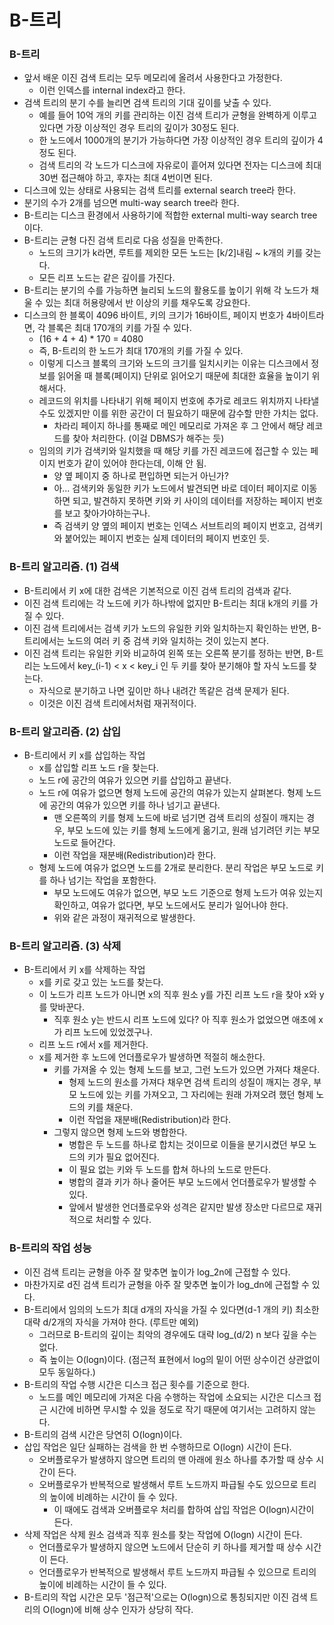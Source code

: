 # B-트리
### B-트리
- 앞서 배운 이진 검색 트리는 모두 메모리에 올려서 사용한다고 가정한다.
  - 이런 인덱스를 internal index라고 한다.
- 검색 트리의 분기 수를 늘리면 검색 트리의 기대 깊이를 낮출 수 있다.
  - 예를 들어 10억 개의 키를 관리하는 이진 검색 트리가 균형을 완벽하게 이루고 있다면 가장 이상적인 경우 트리의 깊이가 30정도 된다.
  - 한 노드에서 1000개의 분기가 가능하다면 가장 이상적인 경우 트리의 깊이가 4정도 된다.
  - 검색 트리의 각 노드가 디스크에 자유로이 흩어져 있다면 전자는 디스크에 최대 30번 접근해야 하고, 후자는 최대 4번이면 된다.
- 디스크에 있는 상태로 사용되는 검색 트리를 external search tree라 한다.
- 분기의 수가 2개를 넘으면 multi-way search tree라 한다.
- B-트리는 디스크 환경에서 사용하기에 적합한 external multi-way search tree이다.
- B-트리는 균형 다진 검색 트리로 다음 성질을 만족한다.
  - 노드의 크기가 k라면, 루트를 제외한 모든 노드는 [k/2]내림 ~ k개의 키를 갖는다.
  - 모든 리프 노드는 같은 깊이를 가진다.
- B-트리는 분기의 수를 가능하면 늘리되 노드의 활용도를 높이기 위해 각 노드가 채울 수 있는 최대 허용량에서 반 이상의 키를 채우도록 강요한다.
- 디스크의 한 블록이 4096 바이트, 키의 크기가 16바이트, 페이지 번호가 4바이트라면, 각 블록은 최대 170개의 키를 가질 수 있다.
  - (16 + 4 + 4) * 170 = 4080
  - 즉, B-트리의 한 노드가 최대 170개의 키를 가질 수 있다.
  - 이렇게 디스크 블록의 크기와 노드의 크기를 일치시키는 이유는 디스크에서 정보를 읽어올 때 블록(페이지) 단위로 읽어오기 때문에 최대한 효율을 높이기 위해서다.
  - 레코드의 위치를 나타내기 위해 페이지 번호에 추가로 레코드 위치까지 나타낼 수도 있겠지만 이를 위한 공간이 더 필요하기 때문에 감수할 만한 가치는 없다.
    - 차라리 페이지 하나를 통째로 메인 메모리로 가져온 후 그 안에서 해당 레코드를 찾아 처리한다. (이걸 DBMS가 해주는 듯)
  - 임의의 키가 검색키와 일치했을 때 해당 키를 가진 레코드에 접근할 수 있는 페이지 번호가 같이 있어야 한다는데, 이해 안 됨. 
    - 양 옆 페이지 중 하나로 편입하면 되는거 아닌가?
    - 아... 검색키와 동일한 키가 노드에서 발견되면 바로 데이터 페이지로 이동하면 되고, 발견하지 못하면 키와 키 사이의 데이터를 저장하는 페이지 번호를 보고 찾아가야하는구나.
    - 즉 검색키 양 옆의 페이지 번호는 인덱스 서브트리의 페이지 번호고, 검색키와 붙어있는 페이지 번호는 실제 데이터의 페이지 번호인 듯.

### B-트리 알고리즘. (1) 검색
- B-트리에서 키 x에 대한 검색은 기본적으로 이진 검색 트리의 검색과 같다.
- 이진 검색 트리에는 각 노드에 키가 하나밖에 없지만 B-트리는 최대 k개의 키를 가질 수 있다.
- 이진 검색 트리에서는 검색 키가 노드의 유일한 키와 일치하는지 확인하는 반면, B-트리에서는 노드의 여러 키 중 검색 키와 일치하는 것이 있는지 본다.
- 이진 검색 트리는 유일한 키와 비교하여 왼쪽 또는 오른쪽 분기를 정하는 반면, B-트리는 노드에서 key_(i-1) < x < key_i 인 두 키를 찾아 분기해야 할 자식 노드를 찾는다.
  - 자식으로 분기하고 나면 깊이만 하나 내려간 똑같은 검색 문제가 된다.
  - 이것은 이진 검색 트리에서처럼 재귀적이다.

### B-트리 알고리즘. (2) 삽입
- B-트리에서 키 x를 삽입하는 작업
  - x를 삽입할 리프 노드 r을 찾는다.
  - 노드 r에 공간의 여유가 있으면 키를 삽입하고 끝낸다.
  - 노드 r에 여유가 없으면 형제 노드에 공간의 여유가 있는지 살펴본다. 형제 노드에 공간의 여유가 있으면 키를 하나 넘기고 끝낸다.
    - 맨 오른쪽의 키를 형제 노드에 바로 넘기면 검색 트리의 성질이 깨지는 경우, 부모 노드에 있는 키를 형제 노드에게 옮기고, 원래 넘기려던 키는 부모 노드로 들어간다.
    - 이런 작업을 재분배(Redistribution)라 한다.
  - 형제 노드에 여유가 없으면 노드를 2개로 분리한다. 분리 작업은 부모 노드로 키를 하나 넘기는 작업을 포함한다.
    - 부모 노드에도 여유가 없으면, 부모 노드 기준으로 형제 노드가 여유 있는지 확인하고, 여유가 없다면, 부모 노드에서도 분리가 일어나야 한다.
    - 위와 같은 과정이 재귀적으로 발생한다.

### B-트리 알고리즘. (3) 삭제
- B-트리에서 키 x를 삭제하는 작업
  - x를 키로 갖고 있는 노드를 찾는다.
  - 이 노드가 리프 노드가 아니면 x의 직후 원소 y를 가진 리프 노드 r을 찾아 x와 y를 맞바꾼다.
    - 직후 원소 y는 반드시 리프 노드에 있다? 아 직후 원소가 없었으면 애초에 x가 리프 노드에 있었겠구나.
  - 리프 노드 r에서 x를 제거한다.
  - x를 제거한 후 노드에 언더플로우가 발생하면 적절히 해소한다.
    - 키를 가져올 수 있는 형제 노드를 보고, 그런 노드가 있으면 가져다 채운다.
      - 형제 노드의 원소를 가져다 채우면 검색 트리의 성질이 깨지는 경우, 부모 노드에 있는 키를 가져오고, 그 자리에는 원래 가져오려 했던 형제 노드의 키를 채운다.
      - 이런 작업을 재분배(Redistribution)라 한다.
    - 그렇지 않으면 형제 노드와 병합한다.
      - 병합은 두 노드를 하나로 합치는 것이므로 이들을 분기시켰던 부모 노드의 키가 필요 없어진다.
      - 이 필요 없는 키와 두 노드를 합쳐 하나의 노드로 만든다.
      - 병합의 결과 키가 하나 줄어든 부모 노드에서 언더플로우가 발생할 수 있다.
      - 앞에서 발생한 언더플로우와 성격은 같지만 발생 장소만 다르므로 재귀적으로 처리할 수 있다.

### B-트리의 작업 성능
- 이진 검색 트리는 균형을 아주 잘 맞추면 높이가 log_2n에 근접할 수 있다.
- 마찬가지로 d진 검색 트리가 균형을 아주 잘 맞추면 높이가 log_dn에 근접할 수 있다.
- B-트리에서 임의의 노드가 최대 d개의 자식을 가질 수 있다면(d-1 개의 키) 최소한 대략 d/2개의 자식을 가져야 한다. (루트만 예외)
  - 그러므로 B-트리의 깊이는 최악의 경우에도 대략 log_(d/2) n 보다 깊을 수는 없다.
  - 즉 높이는 O(logn)이다. (점근적 표현에서 log의 밑이 어떤 상수이건 상관없이 모두 동일하다.)
- B-트리의 작업 수행 시간은 디스크 접근 횟수를 기준으로 한다.
  - 노드를 메인 메모리에 가져온 다음 수행하는 작업에 소요되는 시간은 디스크 접근 시간에 비하면 무시할 수 있을 정도로 작기 때문에 여기서는 고려하지 않는다.
- B-트리의 검색 시간은 당연히 O(logn)이다.
- 삽입 작업은 일단 실패하는 검색을 한 번 수행하므로 O(logn) 시간이 든다.
  - 오버플로우가 발생하지 않으면 트리의 맨 아래에 원소 하나를 추가할 때 상수 시간이 든다.
  - 오버플로우가 반복적으로 발생해서 루트 노드까지 파급될 수도 있으므로 트리의 높이에 비례하는 시간이 들 수 있다.
    - 이 때에도 검색과 오버플로우 처리를 합하여 삽입 작업은 O(logn)시간이 든다.
- 삭제 작업은 삭제 원소 검색과 직후 원소를 찾는 작업에 O(logn) 시간이 든다.
  - 언더플로우가 발생하지 않으면 노드에서 단순히 키 하나를 제거할 때 상수 시간이 든다.
  - 언더플로우가 반복적으로 발생해서 루트 노드까지 파급될 수 있으므로 트리의 높이에 비례하는 시간이 들 수 있다.
- B-트리의 작업 시간은 모두 '점근적'으로는 O(logn)으로 통칭되지만 이진 검색 트리의 O(logn)에 비해 상수 인자가 상당히 작다.
